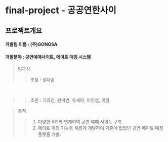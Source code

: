 # final-project - 공공연한사이
</hr>


## 프로젝트개요
#### 개발팀 이름 : (주)GONGSA
#### 개발분야 : 공연예매사이트, 메이트 매칭 시스템
> 팀구성 
> > 조장 : 정다훈
</br>

> > 조원 : 기효진, 원미연, 유세민, 이민섭, 이한.

> 목적
> > 1. 다양한 API와 연계하여 공연 예매 사이트 구축.
> > 2. 메이트 매칭 기능을 새롭게 개발하여 기존에 없었던 공연 메이트 매칭 플랫폼 개발.
